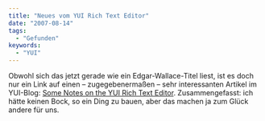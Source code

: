 ```yaml
---
title: "Neues vom YUI Rich Text Editor"
date: "2007-08-14"
tags:
  - "Gefunden"
keywords:
  - "YUI"
---
```


Obwohl sich das jetzt gerade wie ein Edgar-Wallace-Titel liest, ist es doch nur ein Link auf einen – zugegebenermaßen – sehr interessanten Artikel im YUI-Blog: [Some Notes on the YUI Rich Text Editor](http://yuiblog.com/blog/2007/08/13/rte-notes/). Zusammengefasst: ich hätte keinen Bock, so ein Ding zu bauen, aber das machen ja zum Glück andere für uns.


